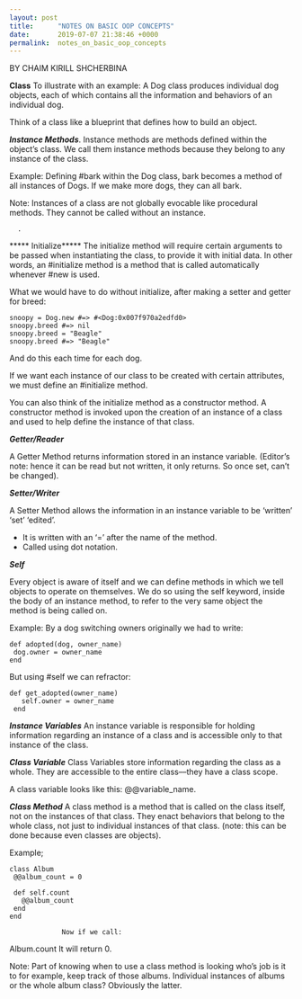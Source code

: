 ```yaml
---
layout: post
title:      "NOTES ON BASIC OOP CONCEPTS"
date:       2019-07-07 21:38:46 +0000
permalink:  notes_on_basic_oop_concepts
---
```



BY CHAIM KIRILL SHCHERBINA

**Class**
To illustrate with an example:
A Dog class produces individual dog objects, each of which contains all the information and behaviors of an individual dog.

Think of a class like a blueprint that defines how to build an object.

***Instance Methods***.
Instance methods are methods defined within the object’s class. We call them instance methods because they belong to any instance of the class. 

Example:  Defining #bark within the Dog class, bark becomes a method of all instances of Dogs. If we make more dogs, they can all bark.


Note: Instances of a class are not globally evocable like procedural methods. They cannot be called without an instance.

      .     
***** Initialize*****
The initialize method will require certain arguments to be passed when instantiating the class, to provide it with initial data. In other words, an #initialize method is a method that is called automatically whenever #new is used.

What we would have to do without initialize, after making a setter and getter for breed:
```
snoopy = Dog.new #=> #<Dog:0x007f970a2edfd0>
snoopy.breed #=> nil
snoopy.breed = "Beagle"
snoopy.breed #=> "Beagle"
```
And do this each time for each dog.

If we want each instance of our class to be created with certain attributes, we must define an #initialize method. 

You can also think of the initialize method as a constructor method. A constructor method is invoked upon the creation of an instance of a class and used to help define the instance of that class.





***Getter/Reader*** 

A Getter Method returns information stored in an instance variable. (Editor’s note: hence it can be read but not written, it only returns. So once set, can’t be changed).

***Setter/Writer***

A Setter Method allows the information in an instance variable to be ‘written’ ‘set’ ‘edited’.
- It is written with an ‘=’ after the name of the method. 
- Called using dot notation.
 

***Self***

Every object is aware of itself and we can define methods in which we tell objects to operate on themselves. We do so using the self keyword, inside the body of an instance method, to refer to the very same object the method is being called on.

Example: By a dog switching owners originally we had to write: 
```
def adopted(dog, owner_name)
 dog.owner = owner_name
end
```

But using #self we can refractor:
```
def get_adopted(owner_name)
   self.owner = owner_name
 end

```
            




***Instance Variables***
An instance variable is responsible for holding information regarding an instance of a class and is accessible only to that instance of the class.

***Class Variable***
Class Variables store information regarding the class as a whole. They are accessible to the entire class––they have a class scope.

A class variable looks like this: @@variable_name.

***Class Method***
A class method is a method that is called on the class itself, not on the instances of that class. They enact behaviors that belong to the whole class, not just to individual instances of that class. (note: this can be done because even classes are objects).

Example;
```
class Album
 @@album_count = 0
 
 def self.count
   @@album_count
 end
end
```
                 Now if we call:
Album.count
                 It will return 0.

Note: Part of knowing when to use a class method is looking who’s job is it to for example, keep track of those albums. Individual instances of albums or the whole album class? Obviously the latter.

